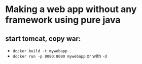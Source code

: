 # Making a web app without any framework using pure java

## start tomcat, copy war:
* `docker build -t mywebapp .`
* `docker run -p 8080:8080 mywebapp` or with `-d`